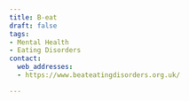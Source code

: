 ```yaml
---
title: B-eat
draft: false
tags:
- Mental Health
- Eating Disorders
contact:
  web_addresses:
  - https://www.beateatingdisorders.org.uk/

---
```


